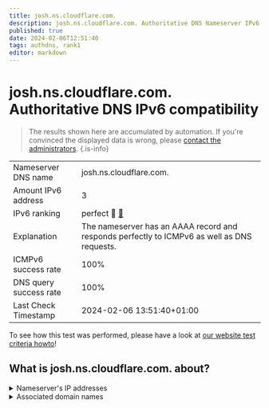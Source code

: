 ```yaml
---
title: josh.ns.cloudflare.com.
description: josh.ns.cloudflare.com. Authoritative DNS Nameserver IPv6 compatibility
published: true
date: 2024-02-06T12:51:40
tags: authdns, rank1
editor: markdown
---
```


# josh.ns.cloudflare.com. Authoritative DNS IPv6 compatibility

> The results shown here are accumulated by automation. If you're convinced the displayed data is wrong, please [contact the administrators](/howto/chat). 
{.is-info}




|   |   |
| - | - |
| Nameserver DNS name | josh.ns.cloudflare.com.
| Amount IPv6 address | 3
| IPv6 ranking | perfect :1st_place_medal: [🔗](/howto/ranking) |
| Explanation | The nameserver has an AAAA record and responds perfectly to ICMPv6 as well as DNS requests. |
| ICMPv6 success rate | 100%|
| DNS query success rate | 100% |
| Last Check Timestamp | 2024-02-06 13:51:40+01:00 |

To see how this test was performed, please have a look at [our website test criteria howto](/howto/testcriteria/authdns)!


## What is josh.ns.cloudflare.com. about?




<details>
<summary>Nameserver's IP addresses</summary>

2803:f800:50::6ca2:c17e

2a06:98c1:50::ac40:217e

2606:4700:58::adf5:3b7e

</details>



<details>
<summary>Associated domain names</summary>

clickhouse.tech

www.timescale.com

</details>
